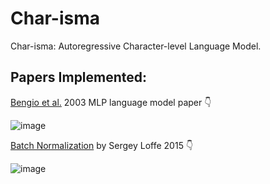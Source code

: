# Char-isma
Char-isma: Autoregressive Character-level Language Model.


## Papers Implemented:
[Bengio et al.](https://www.jmlr.org/papers/volume3/bengio03a/bengio03a.pdf) 2003 MLP language model paper 👇


![image](https://github.com/user-attachments/assets/b8c613ff-82b1-4562-b85f-4182dccd9cd4)





[Batch Normalization](https://arxiv.org/pdf/1502.03167) by Sergey Loffe 2015 👇


![image](https://github.com/user-attachments/assets/e8604b1e-36fe-45a7-b142-0ae4dd994799)

